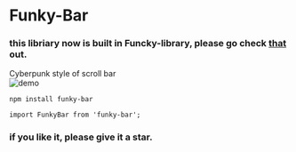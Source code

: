 # Funky-Bar
### this libriary now is built in Funcky-library, please go check [that](https://github.com/LastStranger/funky-library) out.
Cyberpunk style of scroll bar  
![demo](https://user-images.githubusercontent.com/29811304/79767612-26d5d800-835c-11ea-8523-938fa38b9d3c.gif)

```
npm install funky-bar
```
```
import FunkyBar from 'funky-bar';  
```
### if you like it, please give it a star.
